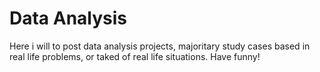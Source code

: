 # Data Analysis

Here i will to post data analysis projects, majoritary study cases based in real life problems, or taked of real life situations. Have funny!
